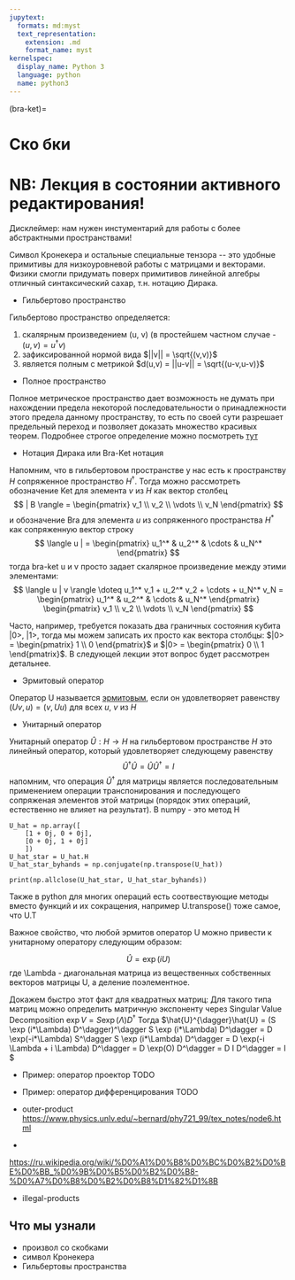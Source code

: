 ```yaml
---
jupytext:
  formats: md:myst
  text_representation:
    extension: .md
    format_name: myst
kernelspec:
  display_name: Python 3
  language: python
  name: python3
---
```


(bra-ket)=
# Ско бки
# NB: Лекция в состоянии активного редактирования!
Дисклеймер: нам нужен инстументарий для работы с более абстрактными пространствами!

Символ Кронекера и остальные специальные тензора -- это удобные примитивы для низкоуровневой работы с матрицами и векторами.
Физики смогли придумать поверх примитивов линейной алгебры отличный синтаксический сахар, т.н. нотацию Дирака.

- Гильбертово пространство

Гильбертово пространство определяется:
1) скалярным произведением (u, v) (в простейшем частном случае - $(u, v) = u^{\dagger} v$)
2) зафиксированной нормой вида $||v|| = \sqrt{(v,v)}$
3) является полным с метрикой $d(u,v) = ||u-v|| = \sqrt{(u-v,u-v)}$

- Полное пространство

Полное метрическое пространство дает возможность не думать при нахождении предела некоторой последовательности о принадлежности этого предела данному пространству, то есть по своей сути разрешает предельный переход и позволяет доказать множество красивых теорем. Подробнее строгое определение можно посмотреть [тут](https://ru.wikipedia.org/wiki/%D0%9F%D0%BE%D0%BB%D0%BD%D0%BE%D0%B5_%D0%BC%D0%B5%D1%82%D1%80%D0%B8%D1%87%D0%B5%D1%81%D0%BA%D0%BE%D0%B5_%D0%BF%D1%80%D0%BE%D1%81%D1%82%D1%80%D0%B0%D0%BD%D1%81%D1%82%D0%B2%D0%BE)

- Нотация Дирака или Bra-Ket нотация

Напомним, что в гильбертовом пространстве у нас есть к пространству $H$ сопряженное пространство $H^{\dagger}$. 
Тогда можно рассмотреть обозначение Ket для элемента $v$ из $H$ как вектор столбец 
$$
| B \rangle = \begin{pmatrix} v_1 \\ v_2 \\ \vdots \\ v_N \end{pmatrix}
$$
и обозначение Bra для элемента $u$ из сопряженного пространства $H^*$ как сопряженную вектор строку 
$$
\langle u | = \begin{pmatrix} u_1^* & u_2^* & \cdots & u_N^* \end{pmatrix}
$$
тогда bra-ket u и v просто задает скалярное произведение между этими элементами: 
$$
\langle u | v \rangle \doteq u_1^* v_1 + u_2^* v_2 + \cdots + u_N^* v_N =
\begin{pmatrix} u_1^* & u_2^* & \cdots & u_N^* \end{pmatrix}
\begin{pmatrix} v_1 \\ v_2 \\ \vdots \\ v_N \end{pmatrix}
$$

Часто, например, требуется показать два граничных  состояния кубита $|0>$, $|1>$, тогда мы можем записать их просто как вектора столбцы: $|0> = \begin{pmatrix} 1 \\ 0 \end{pmatrix}$ и $|0> = \begin{pmatrix} 0 \\ 1 \end{pmatrix}$. В следующей лекции этот вопрос будет рассмотрен детальнее.

- Эрмитовый оператор

Оператор U называется [эрмитовым](https://ru.wikipedia.org/wiki/%D0%AD%D1%80%D0%BC%D0%B8%D1%82%D0%BE%D0%B2_%D0%BE%D0%BF%D0%B5%D1%80%D0%B0%D1%82%D0%BE%D1%80), если он удовлетворяет равенству $(Uv,u) = (v,Uu)$ для всех $u$, $v$ из $H$

- Унитарный оператор

Унитарный оператор $\hat{U}:H \rightarrow H$ на гильбертовом пространстве $H$ это линейный оператор, который удовлетворяет следующему равенству
$$
\hat{U}^{\dagger}\hat{U}=\hat{U}\hat{U}^{\dagger}=I
$$
напомним, что операция $\hat{U}^\dagger$ для матрицы является последовательным применением операции транспонирования и последующего сопряженая элементов этой матрицы (порядок этих операций, естественно не влияет на результат). В numpy - это метод H

```{code-cell} ipython3
U_hat = np.array([
    [1 + 0j, 0 + 0j],
    [0 + 0j, 1 + 0j]
    ])
U_hat_star = U_hat.H
U_hat_star_byhands = np.conjugate(np.transpose(U_hat))

print(np.allclose(U_hat_star, U_hat_star_byhands))
```
Также в python для многих операций есть соотвествующие методы вместо функций и их сокращения, например U.transpose() тоже самое, что U.T

Важное свойство, что любой эрмитов оператор U можно привести к унитарному оператору следующим образом: 

$$
\hat{U} = \exp(iU)
$$
где \Lambda - диагональная матрица из вещественных собственных векторов матрицы U, а деление поэлементное.

Докажем быстро этот факт для квадратных матриц:
Для такого типа матриц можно определить матричную экспоненту через Singular Value Decomposition
$\exp V = S \exp (\Lambda) D^\dagger$
Тогда $\hat{U}^{\dagger}\hat{U} = (S \exp (i*\Lambda) D^\dagger)^\dagger S \exp (i*\Lambda) D^\dagger = D \exp(-i*\Lambda) S^\dagger  S \exp (i*\Lambda)  D^\dagger =  D \exp(-i \Lambda  + i \Lambda) D^\dagger = D \exp(O) D^\dagger = D I D^\dagger = I $
- Пример: оператор проектор
TODO
- Пример: оператор дифференцирования
TODO
- outer-product
https://www.physics.unlv.edu/~bernard/phy721_99/tex_notes/node6.html

- 
https://ru.wikipedia.org/wiki/%D0%A1%D0%B8%D0%BC%D0%B2%D0%BE%D0%BB_%D0%9B%D0%B5%D0%B2%D0%B8-%D0%A7%D0%B8%D0%B2%D0%B8%D1%82%D1%8B
- illegal-products

## Что мы узнали

- произвол со скобками
- символ Кронекера
- Гильбертовы пространства

